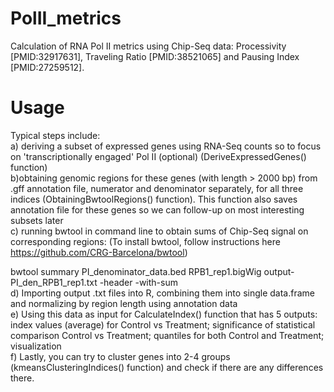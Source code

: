 # PolII_metrics
Calculation of RNA Pol II metrics using Chip-Seq data: Processivity [PMID:32917631], Traveling Ratio [PMID:38521065] and Pausing Index [PMID:27259512].

# Usage

Typical steps include:\
  a) deriving a subset of expressed genes using RNA-Seq counts so to focus on 'transcriptionally engaged' Pol II (optional) (DeriveExpressedGenes() function)\
  b)obtaining genomic regions for these genes (with length > 2000 bp) from .gff annotation file, numerator and denominator separately, for all three indices (ObtainingBwtoolRegions() function). This function also saves annotation file for these genes so we can follow-up on most interesting subsets later\
	c) running bwtool in command line to obtain sums of Chip-Seq signal on corresponding regions:
	(To install bwtool, follow instructions here https://github.com/CRG-Barcelona/bwtool)
	
 bwtool summary PI_denominator_data.bed RPB1_rep1.bigWig output-PI_den_RPB1_rep1.txt  -header -with-sum\
	d) Importing output .txt files into R, combining them into single data.frame and normalizing by region length using annotation data\
	e) Using this data as input for CalculateIndex() function that has 5 outputs: index values (average) for Control vs Treatment; significance of statistical comparison Control vs Treatment; quantiles for both Control and Treatment; visualization\
	f) Lastly, you can try to cluster genes into 2-4 groups (kmeansClusteringIndices() function) and check if there are any differences there.
